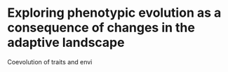 # Exploring phenotypic evolution as a consequence of changes in the adaptive landscape 
Coevolution of traits and envi
